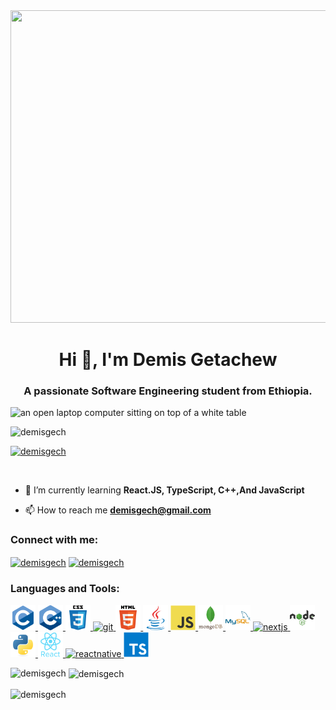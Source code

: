 <img width="948" height="500" src="https://blog-media.byjusfutureschool.com/bfs-blog/2022/11/22055952/What-is-Binary-Coding-Rendered-size-948x500-1.jpg" class="fullwidth wp-post-image" alt="" data-lazy="false" srcset="https://blog-media.byjusfutureschool.com/bfs-blog/2022/11/22055952/What-is-Binary-Coding-Rendered-size-948x500-1.jpg 948w, https://blog-media.byjusfutureschool.com/bfs-blog/2022/11/22055952/What-is-Binary-Coding-Rendered-size-948x500-1-300x158.jpg 300w, https://blog-media.byjusfutureschool.com/bfs-blog/2022/11/22055952/What-is-Binary-Coding-Rendered-size-948x500-1-768x405.jpg 768w, https://blog-media.byjusfutureschool.com/bfs-blog/2022/11/22055952/What-is-Binary-Coding-Rendered-size-948x500-1-100x53.jpg 100w, https://blog-media.byjusfutureschool.com/bfs-blog/2022/11/22055952/What-is-Binary-Coding-Rendered-size-948x500-1-700x369.jpg 700w" sizes="(max-width: 948px) 100vw, 948px">
<h1 align="center">Hi 👋, I'm Demis Getachew</h1>
<h3 align="center">A passionate Software Engineering student from Ethiopia.</h3>
<img alt="an open laptop computer sitting on top of a white table" class="hCL kVc L4E MIw" fetchpriority="auto" loading="auto" src="https://i.pinimg.com/originals/5c/8f/08/5c8f08b5fe55e12baae6fc54e46c343a.gif" elementtiming="closeupImage">
<p align="left"> <img src="https://komarev.com/ghpvc/?username=demisgech&label=Profile%20views&color=0e75b6&style=flat" alt="demisgech" /> </p>

<p align="left"> <a href="https://github.com/ryo-ma/github-profile-trophy"><img src="https://github-profile-trophy.vercel.app/?username=demisgech" alt="demisgech" /></a> </p>

<p align="left"> <a href="https://twitter.com/" target="blank"><img src="https://img.shields.io/twitter/follow/?logo=twitter&style=for-the-badge" alt="" /></a> </p>

- 🌱 I’m currently learning **React.JS, TypeScript, C++,And JavaScript**

- 📫 How to reach me **demisgech@gmail.com**

<h3 align="left">Connect with me:</h3>
<p align="left">
<a href="https://linkedin.com/in/demisgech" target="blank"><img align="center" src="https://raw.githubusercontent.com/rahuldkjain/github-profile-readme-generator/master/src/images/icons/Social/linked-in-alt.svg" alt="demisgech" height="30" width="40" /></a>
<a href="https://fb.com/demisgech" target="blank"><img align="center" src="https://raw.githubusercontent.com/rahuldkjain/github-profile-readme-generator/master/src/images/icons/Social/facebook.svg" alt="demisgech" height="30" width="40" /></a>
</p>

<h3 align="left">Languages and Tools:</h3>
<p align="left"> <a href="https://www.cprogramming.com/" target="_blank" rel="noreferrer"> <img src="https://raw.githubusercontent.com/devicons/devicon/master/icons/c/c-original.svg" alt="c" width="40" height="40"/> </a> <a href="https://www.w3schools.com/cpp/" target="_blank" rel="noreferrer"> <img src="https://raw.githubusercontent.com/devicons/devicon/master/icons/cplusplus/cplusplus-original.svg" alt="cplusplus" width="40" height="40"/> </a> <a href="https://www.w3schools.com/css/" target="_blank" rel="noreferrer"> <img src="https://raw.githubusercontent.com/devicons/devicon/master/icons/css3/css3-original-wordmark.svg" alt="css3" width="40" height="40"/> </a> <a href="https://git-scm.com/" target="_blank" rel="noreferrer"> <img src="https://www.vectorlogo.zone/logos/git-scm/git-scm-icon.svg" alt="git" width="40" height="40"/> </a> <a href="https://www.w3.org/html/" target="_blank" rel="noreferrer"> <img src="https://raw.githubusercontent.com/devicons/devicon/master/icons/html5/html5-original-wordmark.svg" alt="html5" width="40" height="40"/> </a> <a href="https://www.java.com" target="_blank" rel="noreferrer"> <img src="https://raw.githubusercontent.com/devicons/devicon/master/icons/java/java-original.svg" alt="java" width="40" height="40"/> </a> <a href="https://developer.mozilla.org/en-US/docs/Web/JavaScript" target="_blank" rel="noreferrer"> <img src="https://raw.githubusercontent.com/devicons/devicon/master/icons/javascript/javascript-original.svg" alt="javascript" width="40" height="40"/> </a> <a href="https://www.mongodb.com/" target="_blank" rel="noreferrer"> <img src="https://raw.githubusercontent.com/devicons/devicon/master/icons/mongodb/mongodb-original-wordmark.svg" alt="mongodb" width="40" height="40"/> </a> <a href="https://www.mysql.com/" target="_blank" rel="noreferrer"> <img src="https://raw.githubusercontent.com/devicons/devicon/master/icons/mysql/mysql-original-wordmark.svg" alt="mysql" width="40" height="40"/> </a> <a href="https://nextjs.org/" target="_blank" rel="noreferrer"> <img src="https://cdn.worldvectorlogo.com/logos/nextjs-2.svg" alt="nextjs" width="40" height="40"/> </a> <a href="https://nodejs.org" target="_blank" rel="noreferrer"> <img src="https://raw.githubusercontent.com/devicons/devicon/master/icons/nodejs/nodejs-original-wordmark.svg" alt="nodejs" width="40" height="40"/> </a> <a href="https://www.python.org" target="_blank" rel="noreferrer"> <img src="https://raw.githubusercontent.com/devicons/devicon/master/icons/python/python-original.svg" alt="python" width="40" height="40"/> </a> <a href="https://reactjs.org/" target="_blank" rel="noreferrer"> <img src="https://raw.githubusercontent.com/devicons/devicon/master/icons/react/react-original-wordmark.svg" alt="react" width="40" height="40"/> </a> <a href="https://reactnative.dev/" target="_blank" rel="noreferrer"> <img src="https://reactnative.dev/img/header_logo.svg" alt="reactnative" width="40" height="40"/> </a> <a href="https://www.typescriptlang.org/" target="_blank" rel="noreferrer"> <img src="https://raw.githubusercontent.com/devicons/devicon/master/icons/typescript/typescript-original.svg" alt="typescript" width="40" height="40"/> </a> </p>

<p><img align="left" src="https://github-readme-stats.vercel.app/api/top-langs?username=demisgech&show_icons=true&locale=en&layout=compact" alt="demisgech" /></p>

<p>&nbsp;<img align="center" src="https://github-readme-stats.vercel.app/api?username=demisgech&show_icons=true&locale=en" alt="demisgech" /></p>

<p><img align="center" src="https://github-readme-streak-stats.herokuapp.com/?user=demisgech&" alt="demisgech" /></p>
